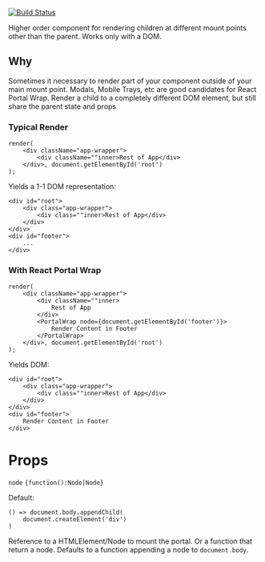 [![Build Status](https://travis-ci.org/nsmith7989/react-portal-wrap.svg?branch=master)](https://travis-ci.org/nsmith7989/react-portal-wrap)

Higher order component for rendering children at different mount points other than the parent. Works only with a DOM.

## Why

Sometimes it necessary to render part of your component outside of your main mount point. Modals, Mobile Trays, etc are good candidates for React Portal Wrap. Render a child to a completely different DOM element, but still share the parent state and props

### Typical Render

```
render(
    <div className="app-wrapper">
        <div className=""inner>Rest of App</div>
    </div>, document.getElementById('root')
);
```

Yields a 1-1 DOM representation:

```
<div id="root">
    <div class="app-wrapper">
        <div class=""inner>Rest of App</div>
    </div>
</div>
<div id="footer">
    ...
</div>
```

### With React Portal Wrap

```
render(
    <div className="app-wrapper">
        <div className=""inner>
            Rest of App
        </div>
        <PortalWrap node={document.getElementById('footer')}>
            Render Content in Footer
        </PortalWrap>
    </div>, document.getElementById('root')
);
```

Yields DOM:


```
<div id="root">
    <div class="app-wrapper">
        <div class=""inner>Rest of App</div>
    </div>
</div>
<div id="footer">
    Render Content in Footer
</div>
```
# Props

`node` `{function():Node|Node}`

Default:
```
() => document.body.appendChild(
    document.createElement('div')
)
```
Reference to a HTMLElement/Node to mount the portal. Or a function that return a node. Defaults to a function appending a node to `document.body`.
